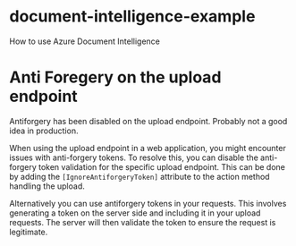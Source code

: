 # document-intelligence-example
How to use Azure Document Intelligence



# Anti Foregery on the upload endpoint
Antiforgery has been disabled on the upload endpoint. Probably not a good idea in production.

When using the upload endpoint in a web application, you might encounter issues with anti-forgery tokens. To resolve this, you can disable the anti-forgery token validation for the specific upload endpoint. This can be done by adding the `[IgnoreAntiforgeryToken]` attribute to the action method handling the upload.

Alternatively you can use antiforgery tokens in your requests. This involves generating a token on the server side and including it in your upload requests. The server will then validate the token to ensure the request is legitimate.
